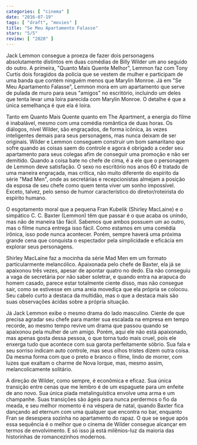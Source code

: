 ```yaml
---
categories: [ "cinema" ]
date: "2016-07-19"
tags: [ "draft", "movies" ]
title: "Se Meu Apartamento Falasse"
stars: "5/5"
review: [ "2020" ]
---
```

Jack Lemmon consegue a proeza de fazer dois personagens absolutamente distintos em duas comédias de Billy Wilder um ano seguido do outro. A primeira, "Quanto Mais Quente Melhor", Lemmon faz com Tony Curtis dois foragidos da polícia que se vestem de mulher e participam de uma banda que contém ninguém menos que Marylin Monroe. Já em "Se Meu Apartamento Falasse", Lemmon mora em um apartamento que serve de pulada de muro para seus "amigos" no escritório, incluindo um deles que tenta levar uma loira parecida com Marylin Monroe. O detalhe é que a única semelhança é que ela é loira.

Tanto em Quanto Mais Quente quanto em The Apartment, a energia do filme é inabalável, mesmo com uma comédia romântica de duas horas. Os diálogos, nível Wilder, são engraçados, de forma icônica, às vezes inteligentes demais para seus personagens, mas nunca deixam de ser originais. Wilder e Lemmon conseguem construir um bom samaritano que sofre quando as coisas saem do controle e agora é obrigado a ceder seu apartamento para seus colegas afim de conseguir uma promoção e não ser demitido. Quando a coisa bate no chefe de cima, é a ele que o personagem de Lemmon deve satisfação. O sexo no escritório nos anos 60 é tratado de uma maneira engraçada, mas crítica, não muito diferente do espírito da série "Mad Men", onde as secretárias e recepcionistas almejam a posição da esposa de seu chefe como quem tenta viver um sonho impossível. Exceto, talvez, pelo senso de humor característico do diretor/roteirista do espírito humano.

O esgotamento moral que a pequena Fran Kubelik (Shirley MacLaine) e o simpático C. C. Baxter (Lemmon) têm que passar é o que acaba os unindo, mas não de maneira tão fácil. Sabemos que ambos possuem um ao outro, mas o filme nunca entrega isso fácil. Como estamos em uma comédia irônica, isso pode nunca acontecer. Porém, sempre haverá uma próxima grande cena que conquista o espectador pela simplicidade e eficácia em explorar seus personagens.

Shirley MacLaine faz a mocinha da série Mad Men em um formato particularmente melancólico. Apaixonada pelo chefe de Baxter, ela já se apaixonou três vezes, apesar de apontar quatro no dedo. Ela não conseguiu a vaga de secretária por não saber soletrar, e quando entra na arapuca do homem casado, parece estar totalmente ciente disso, mas não consegue sair, como se estivesse em uma areia movediça que ela própria se colocou. Seu cabelo curto a destaca da multidão, mas o que a destaca mais são suas observações ácidas sobre a própria situação.

Já Jack Lemmon exibe o mesmo drama do lado masculino. Ciente de que precisa agradar seu chefe para manter sua escalada na empresa em tempo recorde, ao mesmo tempo revive um drama que passou quando se apaixonou pela mulher de um amigo. Porém, aqui ele não está apaixonado, mas apenas gosta dessa pessoa, o que torna tudo mais cruel, pois ele enxerga tudo que acontece com sua garota perfeitamente sóbrio. Sua fala e seu sorriso indicam auto controle, mas seus olhos tristes dizem outra coisa. Da mesma forma com que o preto e branco o filme, lindo de morrer, com luzes que exaltam o charme de Nova Iorque, mas, mesmo assim, melancolicamente solitário.

A direção de Wilder, como sempre, é econômica e eficaz. Sua única transição entre cenas que me lembro é de um espaguete para um enfeite de ano novo. Sua única piada metalinguística envolve uma arma e um champanhe. Suas transições são ágeis para nunca perdermos o fio da meada, e seu melhor momento é na véspera de natal, quando Baxter fica dançando ad eternum com uma qualquer que encontra no bar, enquanto Fran se desespera sozinha no apartamento do rapaz. O que se segue após essa sequência é o melhor que o cinema de Wilder consegue alcançar em termos de envolvimento. E só isso já está milênios-luz da maioria das historinhas de romancezinhos modernos.

